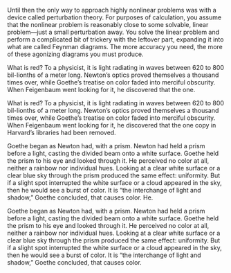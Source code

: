 

Until then the only way to approach highly nonlinear problems was with a device called perturbation theory. For purposes of calculation, you assume that the nonlinear problem is reasonably close to some solvable, linear problem—just a small perturbation away. You solve the linear problem and perform a complicated bit of trickery with the leftover part, expanding it into what are called Feynman diagrams. The more accuracy you need, the more of these agonizing diagrams you must produce.

What is red? To a physicist, it is light radiating in waves between 620 to 800 bil-lionths of a meter long. Newton’s optics proved themselves a thousand times over, while Goethe’s treatise on color faded into merciful obscurity. When Feigenbaum went looking for it, he discovered that the one.

What is red? To a physicist, it is light radiating in waves between 620 to 800 bil-lionths of a meter long. Newton’s optics proved themselves a thousand times over, while Goethe’s treatise on color faded into merciful obscurity. When Feigenbaum went looking for it, he discovered that the one copy in Harvard’s libraries had been removed.

Goethe began as Newton had, with a prism. Newton had held a prism before a light, casting the divided beam onto a white surface. Goethe held the prism to his eye and looked through it. He perceived no color at all, neither a rainbow nor individual hues. Looking at a clear white surface or a clear blue sky through the prism produced the same effect: uniformity. But if a slight spot interrupted the white surface or a cloud appeared in the sky, then he would see a burst of color. It is “the interchange of light and shadow,” Goethe concluded, that causes color. He.

Goethe began as Newton had, with a prism. Newton had held a prism before a light, casting the divided beam onto a white surface. Goethe held the prism to his eye and looked through it. He perceived no color at all, neither a rainbow nor individual hues. Looking at a clear white surface or a clear blue sky through the prism produced the same effect: uniformity. But if a slight spot interrupted the white surface or a cloud appeared in the sky, then he would see a burst of color. It is “the interchange of light and shadow,” Goethe concluded, that causes color.


